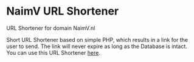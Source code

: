 # NaimV URL Shortener
 URL Shortener for domain NaimV.nl

Short URL Shortener based on simple PHP, which results in a link for the user to send. The link will never expire as long as the Database is intact. You can use this URL Shortener [here](https://naimv.nl/s).
